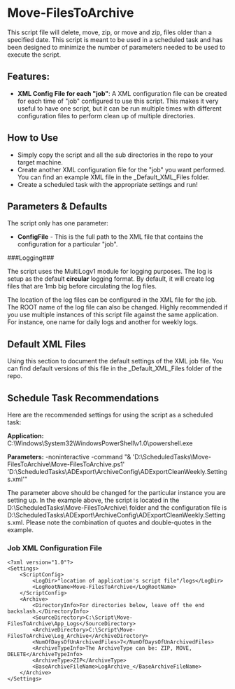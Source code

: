 # Move-FilesToArchive #

This script file will delete, move, zip, or move and zip, files older than a specified date.  This script is meant to be used in a scheduled task and has been designed to minimize the number of parameters needed to be used to execute the script.



## Features: ##

- **XML Config File for each "job"**: A XML configuration file can be created for each time of "job" configured to use this script.  This makes it very useful to have one script, but it can be run multiple times with different configuration files to perform clean up of multiple directories.


## How to Use ##

- Simply copy the script and all the sub directories in the repo to your target machine.
- Create another XML configuration file for the "job" you want performed.  You can find an example XML file in the _Default_XML_Files folder.
- Create a scheduled task with the appropriate settings and run!

## Parameters & Defaults ##

The script only has one parameter:

- **ConfigFile** - This is the full path to the XML file that contains the configuration for a particular "job".

###Logging###

The script uses the MultiLogv1 module for logging purposes.  The log is setup as the default **circular** logging format.  By default, it will create log files that are 1mb big before circulating the log files.

The location of the log files can be configured in the XML file for the job. The ROOT name of the log file can also be changed.  Highly recommended if you use multiple instances of this script file against the same application.  For instance, one name for daily logs and another for weekly logs.

## Default XML Files ##

Using this section to document the default settings of the XML job file.  You can find default versions of this file in the _Default_XML_Files folder of the repo.

## Schedule Task Recommendations ##

Here are the recommended settings for using the script as a scheduled task:

**Application:** C:\Windows\System32\WindowsPowerShell\v1.0\powershell.exe

**Parameters:** -noninteractive -command "& 'D:\ScheduledTasks\Move-FilesToArchive\Move-FilesToArchive.ps1'  'D:\ScheduledTasks\ADExport\ArchiveConfig\ADExportCleanWeekly.Settings.xml'"

The parameter above should be changed for the particular instance you are setting up.  In the example above, the script is located in the D:\ScheduledTasks\Move-FilesToArchive\ folder and the configuration file is D:\ScheduledTasks\ADExport\ArchiveConfig\ADExportCleanWeekly.Settings.xml.  Please note the combination of quotes and double-quotes in the example.


### Job XML Configuration File ###

	<?xml version="1.0"?>
	<Settings>
		<ScriptConfig>
			<LogDir>"location of application's script file"/logs</LogDir>
			<LogRootName>Move-FilesToArchive</LogRootName>
		</ScriptConfig>
		<Archive>
			<DirectoryInfo>For directories below, leave off the end backslash.</DirectoryInfo>
			<SourceDirectory>C:\Script\Move-FilesToArchive\App_Logs</SourceDirectory>
			<ArchiveDirectory>C:\Script\Move-FilesToArchive\Log_Archive</ArchiveDirectory>
			<NumOfDaysOfUnArchivedFiles>7</NumOfDaysOfUnArchivedFiles>
			<ArchiveTypeInfo>The ArchiveType can be: ZIP, MOVE, DELETE</ArchiveTypeInfo>
			<ArchiveType>ZIP</ArchiveType>
			<BaseArchiveFileName>LogArchive_</BaseArchiveFileName>
		</Archive>
	</Settings>